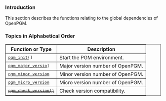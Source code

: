 ### Introduction ###
This section describes the functions relating to the global dependencies of OpenPGM.

### Topics in Alphabetical Order ###

<table cellpadding='5' border='1' cellspacing='0'>
<tr>
<th>Function or Type</th>
<th>Description</th>
</tr>
<tr>
<td><tt><a href='OpenPgmCReferencePgmInit.md'>pgm_init(</a>]</tt></td>
<td>Start the PGM environment.</td>
</tr><tr>
<td><tt><a href='OpenPgmCReferencePgmCheckVersion.md'>pgm_major_versio</a>]</tt></td>
<td>Major version number of OpenPGM.</td>
</tr><tr>
<td><tt><a href='OpenPgmCReferencePgmCheckVersion.md'>pgm_minor_version</a></tt></td>
<td>Minor version number of OpenPGM.</td>
</tr><tr>
<td><tt><a href='OpenPgmCReferencePgmCheckVersion.md'>pgm_micro_version</a></tt></td>
<td>Micro version number of OpenPGM.</td>
</tr><tr>
<td><s><tt><a href='OpenPgmCReferencePgmCheckVersion.md'>pgm_check_version()</a></tt></s></td>
<td>Check version compatibility.</td>
</tr>
</table>
